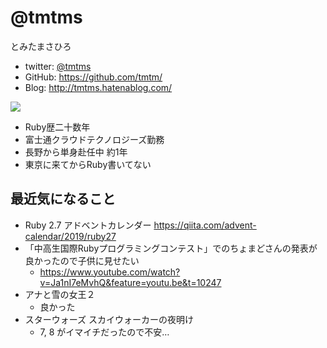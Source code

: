 # @tmtms

とみたまさひろ

* twitter: [@tmtms](https://twitter.com/tmtms)
* GitHub: <https://github.com/tmtm/>
* Blog: <http://tmtms.hatenablog.com/>

![](https://pbs.twimg.com/profile_images/947409397881307136/kaKfN6WA_200x200.jpg)

* Ruby歴二十数年
* 富士通クラウドテクノロジーズ勤務
* 長野から単身赴任中 約1年
* 東京に来てからRuby書いてない

## 最近気になること

* Ruby 2.7 アドベントカレンダー <https://qiita.com/advent-calendar/2019/ruby27>
* 「中高生国際Rubyプログラミングコンテスト」でのちょまどさんの発表が良かったので子供に見せたい
  * <https://www.youtube.com/watch?v=Ja1nI7eMvhQ&feature=youtu.be&t=10247>
* アナと雪の女王２
  * 良かった
* スターウォーズ スカイウォーカーの夜明け
  * 7, 8 がイマイチだったので不安…
